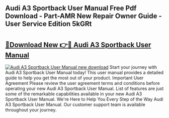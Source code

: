 ## Audi A3 Sportback User Manual Free Pdf Download - Part-AMR New Repair Owner Guide - User Service Edition 5kGRt

# <h2><a href="http://cf12247.oget.top/?id=Audi+A3+Sportback+User+Manual">🔗Download New 👉🔴 Audi A3 Sportback User Manual</a></h2>

[![Audi A3 Sportback User Manual new download](https://i.imgur.com/5g1atiW.png)](http://cf12247.oget.top/?id=Audi+A3+Sportback+User+Manual)
Start your journey with Audi A3 Sportback User Manual today! This user manual provides a detailed guide to help you get the most out of your product. Important User Agreement Please review the user agreement terms and conditions before operating your new Audi A3 Sportback User Manual. List of features are just some of the remarkable capabilities available in your new Audi A3 Sportback User Manual. We're Here to Help You Every Step of the Way Audi A3 Sportback User Manual. Our customer support team is available throughout your journey.
